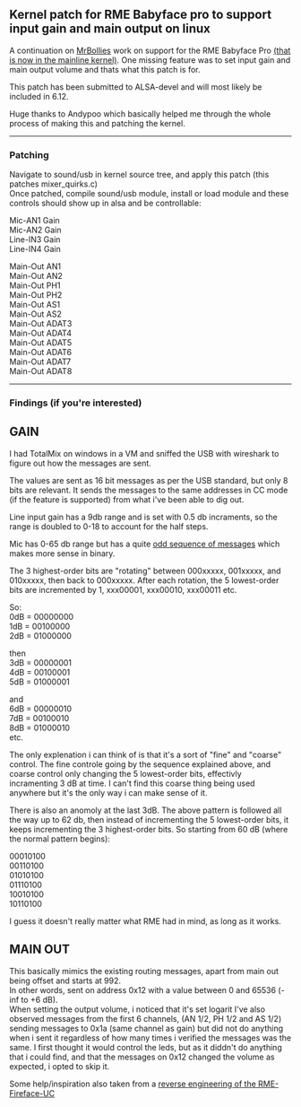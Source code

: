 ## Kernel patch for RME Babyface pro to support input gain and main output on linux

A continuation on [MrBollies](https://github.com/MrBollie) work on support for the RME Babyface Pro [(that is now in the mainline kernel)](https://git.kernel.org/pub/scm/linux/kernel/git/torvalds/linux.git/commit/sound/usb?h=v6.10-rc7&id=3e8f3bd047163d30fb1ad32ca7e4628921555c09).
One missing feature was to set input gain and main output volume and thats what this patch is for.

This patch has been submitted to ALSA-devel and will most likely be included in 6.12.

Huge thanks to Andypoo which basically helped me through the whole process of making this and patching the kernel.

---

### Patching

Navigate to sound/usb in kernel source tree, and apply this patch (this patches mixer_quirks.c)\
Once patched, compile sound/usb module, install or load module and these controls should show up in alsa and be controllable:

Mic-AN1 Gain\
Mic-AN2 Gain\
Line-IN3 Gain\
Line-IN4 Gain

Main-Out AN1\
Main-Out AN2\
Main-Out PH1\
Main-Out PH2\
Main-Out AS1\
Main-Out AS2\
Main-Out ADAT3\
Main-Out ADAT4\
Main-Out ADAT5\
Main-Out ADAT6\
Main-Out ADAT7\
Main-Out ADAT8

---

### Findings (if you're interested)

## GAIN

I had TotalMix on windows in a VM and sniffed the USB with wireshark to figure out how the messages are sent.

The values are sent as 16 bit messages as per the USB standard, but only 8 bits are relevant. 
It sends the messages to the same addresses in CC mode (if the feature is supported) from what i've been able to dig out.

Line input gain has a 9db range and is set with 0.5 db incraments, so the range is doubled to 0-18 to account for the half steps.

Mic has 0-65 db range but has a quite [odd sequence of messages](https://github.com/stistrup/rme-gain-kernel-patch/blob/main/docs/usb%20gain%20messages.txt) which makes more sense in binary.

The 3 highest-order bits are "rotating" between 000xxxxx, 001xxxxx, and 010xxxxx, then back to 000xxxxx. 
After each rotation, the 5 lowest-order bits are incremented by 1, xxx00001, xxx00010, xxx00011 etc.

So:\
0dB = 00000000\
1dB = 00100000\
2dB = 01000000

then\
3dB = 00000001\
4dB = 00100001\
5dB = 01000001

and\
6dB = 00000010\
7dB = 00100010\
8dB = 01000010\
etc.

The only explenation i can think of is that it's a sort of "fine" and "coarse" control. The fine controle going by the sequence explained above, and coarse control only changing the 5 lowest-order bits, effectivly incramenting 3 dB at time. I can't find this coarse thing being used anywhere but it's the only way i can make sense of it. 

There is also an anomoly at the last 3dB. The above pattern is followed all the way up to 62 db, then 
instead of incrementing the 5 lowest-order bits, it keeps incrementing the 3 highest-order bits. 
So starting from 60 dB (where the normal pattern begins):

00010100\
00110100\
01010100\
01110100\
10010100\
10110100

I guess it doesn't really matter what RME had in mind, as long as it works.

## MAIN OUT

This basically mimics the existing routing messages, apart from main out being offset and starts at 992.\
In other words, sent on address 0x12 with a value between 0 and 65536 (-inf to +6 dB).\
When setting the output volume, i noticed that it's set logarit
I've also observed messages from the first 6 channels, (AN 1/2, PH 1/2 and AS 1/2) sending messages to 0x1a (same channel as gain) but did not do anything when i sent it regardless of how many times i verified the messages was the same. I first thought it would control the leds, but as it diddn't do anything that i could find, and that the messages on 0x12 changed the volume as expected, i opted to skip it.

Some help/inspiration also taken from a [reverse engineering of the RME-Fireface-UC](https://github.com/agfline/RME-Fireface-UC-Drivers)

